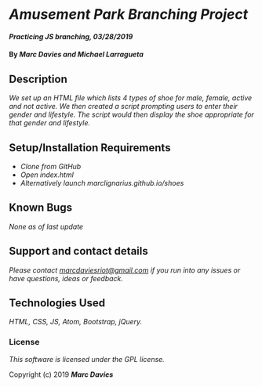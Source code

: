 # _Amusement Park Branching Project_

#### _Practicing JS branching, 03/28/2019_

#### By _**Marc Davies and Michael Larragueta**_

## Description

_We set up an HTML file which lists 4 types of shoe for male, female, active and not active. We then created a script prompting users to enter their gender and lifestyle. The script would then display the shoe appropriate for that gender and lifestyle._

## Setup/Installation Requirements

* _Clone from GitHub_
* _Open index.html_
* _Alternatively launch marclignarius.github.io/shoes_

## Known Bugs

_None as of last update_

## Support and contact details

_Please contact marcdaviesriot@gmail.com if you run into any issues or have questions, ideas or feedback._

## Technologies Used

_HTML, CSS, JS, Atom, Bootstrap, jQuery._

### License

*This software is licensed under the GPL license.*

Copyright (c) 2019 **_Marc Davies_**
